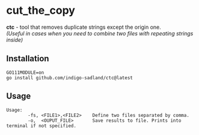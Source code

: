 # cut_the_copy

**ctc** - tool that removes duplicate strings except the origin one. \
*(Useful in cases when you need to combine two files with repeating strings inside)*

## Installation

`GO111MODULE=on` \
`go install github.com/indigo-sadland/ctc@latest`


## Usage

```
Usage:
        -fs, <FILE1>,<FILE2>    Define two files separated by comma.
        -o,  <OUPUT_FILE>       Save results to file. Prints into terminal if not specified.

```
